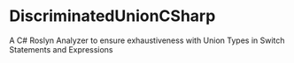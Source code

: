 # DiscriminatedUnionCSharp
A C# Roslyn Analyzer to ensure exhaustiveness with Union Types in Switch Statements and Expressions
